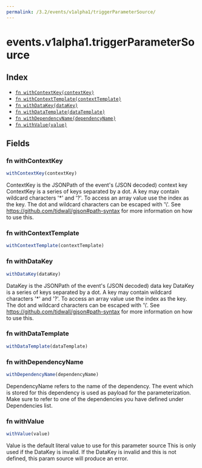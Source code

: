 ```yaml
---
permalink: /3.2/events/v1alpha1/triggerParameterSource/
---
```


# events.v1alpha1.triggerParameterSource



## Index

* [`fn withContextKey(contextKey)`](#fn-withcontextkey)
* [`fn withContextTemplate(contextTemplate)`](#fn-withcontexttemplate)
* [`fn withDataKey(dataKey)`](#fn-withdatakey)
* [`fn withDataTemplate(dataTemplate)`](#fn-withdatatemplate)
* [`fn withDependencyName(dependencyName)`](#fn-withdependencyname)
* [`fn withValue(value)`](#fn-withvalue)

## Fields

### fn withContextKey

```ts
withContextKey(contextKey)
```

ContextKey is the JSONPath of the event's (JSON decoded) context key
ContextKey is a series of keys separated by a dot. A key may contain wildcard characters '*' and '?'.
To access an array value use the index as the key. The dot and wildcard characters can be escaped with '\\'.
See https://github.com/tidwall/gjson#path-syntax for more information on how to use this.

### fn withContextTemplate

```ts
withContextTemplate(contextTemplate)
```



### fn withDataKey

```ts
withDataKey(dataKey)
```

DataKey is the JSONPath of the event's (JSON decoded) data key
DataKey is a series of keys separated by a dot. A key may contain wildcard characters '*' and '?'.
To access an array value use the index as the key. The dot and wildcard characters can be escaped with '\\'.
See https://github.com/tidwall/gjson#path-syntax for more information on how to use this.

### fn withDataTemplate

```ts
withDataTemplate(dataTemplate)
```



### fn withDependencyName

```ts
withDependencyName(dependencyName)
```

DependencyName refers to the name of the dependency. The event which is stored for this dependency is used as payload
for the parameterization. Make sure to refer to one of the dependencies you have defined under Dependencies list.

### fn withValue

```ts
withValue(value)
```

Value is the default literal value to use for this parameter source
This is only used if the DataKey is invalid.
If the DataKey is invalid and this is not defined, this param source will produce an error.